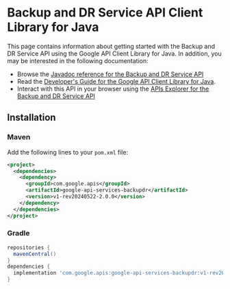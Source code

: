 # Backup and DR Service API Client Library for Java



This page contains information about getting started with the Backup and DR Service API
using the Google API Client Library for Java. In addition, you may be interested
in the following documentation:

* Browse the [Javadoc reference for the Backup and DR Service API][javadoc]
* Read the [Developer's Guide for the Google API Client Library for Java][google-api-client].
* Interact with this API in your browser using the [APIs Explorer for the Backup and DR Service API][api-explorer]

## Installation

### Maven

Add the following lines to your `pom.xml` file:

```xml
<project>
  <dependencies>
    <dependency>
      <groupId>com.google.apis</groupId>
      <artifactId>google-api-services-backupdr</artifactId>
      <version>v1-rev20240522-2.0.0</version>
    </dependency>
  </dependencies>
</project>
```

### Gradle

```gradle
repositories {
  mavenCentral()
}
dependencies {
  implementation 'com.google.apis:google-api-services-backupdr:v1-rev20240522-2.0.0'
}
```

[javadoc]: https://googleapis.dev/java/google-api-services-backupdr/latest/index.html
[google-api-client]: https://github.com/googleapis/google-api-java-client/
[api-explorer]: https://developers.google.com/apis-explorer/#p/backupdr/v1/
